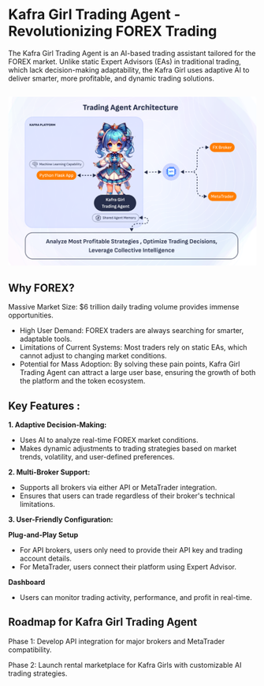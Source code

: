 # Kafra Girl Trading Agent - Revolutionizing FOREX Trading


The Kafra Girl Trading Agent is an AI-based trading assistant tailored for the FOREX market. 
Unlike static Expert Advisors (EAs) in traditional trading, which lack decision-making adaptability, the Kafra Girl uses adaptive AI to deliver smarter, more profitable, and dynamic trading solutions.

## 
<img src="../Image/KAFRAAI-TRADINGAGENT.png" />

## Why FOREX?
Massive Market Size: $6 trillion daily trading volume provides immense opportunities.

- High User Demand: FOREX traders are always searching for smarter, adaptable tools.
- Limitations of Current Systems: Most traders rely on static EAs, which cannot adjust to changing market conditions.
- Potential for Mass Adoption: By solving these pain points, Kafra Girl Trading Agent can attract a large user base, ensuring the growth of both the platform and the token ecosystem.


## Key Features :

**1. Adaptive Decision-Making:**

- Uses AI to analyze real-time FOREX market conditions.
- Makes dynamic adjustments to trading strategies based on market trends, volatility, and user-defined preferences.

**2. Multi-Broker Support:**
- Supports all brokers via either API or MetaTrader integration.
- Ensures that users can trade regardless of their broker's technical limitations.


**3. User-Friendly Configuration:**

  **Plug-and-Play Setup**
 - For API brokers, users only need to provide their API key and trading account details.
 - For MetaTrader, users connect their platform using Expert Advisor.

  **Dashboard**
- Users can monitor trading activity, performance, and profit in real-time.


## Roadmap for Kafra Girl Trading Agent
Phase 1: Develop API integration for major brokers and MetaTrader compatibility.

Phase 2: Launch rental marketplace for Kafra Girls with customizable AI trading strategies.

